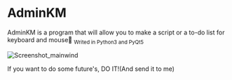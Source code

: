 # AdminKM
AdminKM is a program that will allow you to make a script
or a to-do list for keyboard and mouse🦇
<sub>Writed in Python3 and PyQt5</sub>


![Screenshot_mainwind](https://user-images.githubusercontent.com/53018707/114863840-39ba9700-9d7b-11eb-83cb-f56c2524e2f7.png)

If you want to do some future's, DO IT!(And send it to me)

